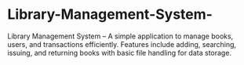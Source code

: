 # Library-Management-System-
Library Management System – A simple application to manage books, users, and transactions efficiently. Features include adding, searching, issuing, and returning books with basic file handling for data storage.
